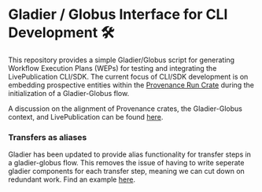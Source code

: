 # Gladier / Globus Interface for CLI Development 🛠️

This repository provides a simple Gladier/Globus script for generating Workflow Execution Plans (WEPs) for testing and integrating the LivePublication CLI/SDK. The current focus of CLI/SDK development is on embedding prospective entities within the [Provenance Run Crate](https://www.researchobject.org/workflow-run-crate/profiles/provenance_run_crate) during the initialization of a Gladier-Globus flow.

A discussion on the alignment of Provenance crates, the Gladier-Globus context, and LivePublication can be found [here](https://www.overleaf.com/read/yhmhgvkhstyh#08d871).

### Transfers as aliases

Gladier has been updated to provide alias functionality for transfer steps in a gladier-globus flow. This removes the issue of having to write seperate gladier components for each transfer step, meaning we can cut down on redundant work. Find an example [here](https://github.com/globus-gladier/gladier-client-examples/blob/main/tar-and-transfer/client.py).
